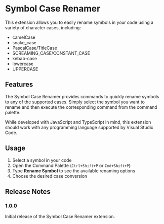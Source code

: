 # Symbol Case Renamer

This extension allows you to easily rename symbols in your code using a variety of character cases, including:

* camelCase
* snake_case
* PascalCase/TitleCase
* SCREAMING_CASE/CONSTANT_CASE
* kebab-case
* lowercase
* UPPERCASE

## Features

The Symbol Case Renamer provides commands to quickly rename symbols to any of the supported cases. Simply select the symbol you want to rename and then execute the corresponding command from the command palette.

While developed with JavaScript and TypeScript in mind, this extension should work with any programming language supported by Visual Studio Code.

## Usage

1. Select a symbol in your code
2. Open the Command Palette (`Ctrl+Shift+P` or `Cmd+Shift+P`)
3. Type **Rename Symbol** to see the available renaming options
4. Choose the desired case conversion

## Release Notes

### 1.0.0

Initial release of the Symbol Case Renamer extension.

